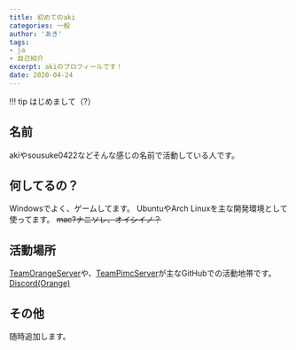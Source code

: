 ```yaml
---
title: 初めてのaki
categories: 一般
author: 'あき'
tags:
- ja
- 自己紹介
excerpt: akiのプロフィールです！
date: 2020-04-24
---
```


<!-- markdownlint-disable MD033 -->

<!-- more -->

!!! tip
    はじめまして（?）


<!-- toc -->

## 名前

akiやsousuke0422などそんな感じの名前で活動している人です。

## 何してるの？

Windowsでよく、ゲームしてます。
UbuntuやArch Linuxを主な開発環境として使ってます。
~~mac?ナニソレ、オイシイノ？~~

## 活動場所

[TeamOrangeServer](https://github.com/TeamOrangeServer)や、[TeamPimcServer](https://github.com/TeamPimcServer)が主なGitHubでの活動地帯です。
[Discord(Orange)](https://discord.gg/3F4r97p)

## その他

随時追加します。

